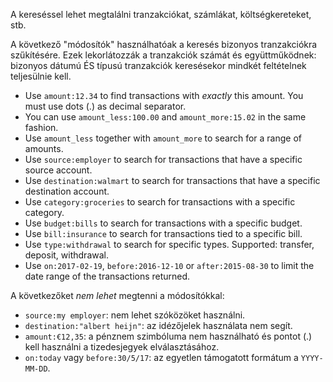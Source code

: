 A kereséssel lehet megtalálni tranzakciókat, számlákat, költségkereteket, stb.

A következő "módosítók" használhatóak a keresés bizonyos tranzakciókra szűkítésére. Ezek lekorlátozzák a tranzakciók számát és együttműködnek: bizonyos dátumú ÉS típusú tranzakciók keresésekor mindkét feltételnek teljesülnie kell.

* Use `amount:12.34` to find transactions with *exactly* this amount. You must use dots (.) as decimal separator.
* You can use `amount_less:100.00` and `amount_more:15.02` in the same fashion.
* Use `amount_less` together with `amount_more` to search for a range of amounts.
* Use `source:employer` to search for transactions that have a specific source account.
* Use `destination:walmart` to search for transactions that have a specific destination account.
* Use `category:groceries` to search for transactions with a specific category.
* Use `budget:bills` to search for transactions with a specific budget.
* Use `bill:insurance` to search for transactions tied to a specific bill.
* Use `type:withdrawal` to search for specific types. Supported: transfer, deposit, withdrawal.
* Use `on:2017-02-19`, `before:2016-12-10` or `after:2015-08-30` to limit the date range of the transactions returned.

A következőket *nem lehet* megtenni a módosítókkal:

* `source:my employer`: nem lehet szóközöket használni.
* `destination:"albert heijn"`: az idézőjelek használata nem segít.
* `amount:€12,35`: a pénznem szimbóluma nem használható és pontot (.) kell használni a tizedesjegyek elválasztásához.
* `on:today` vagy `before:30/5/17`: az egyetlen támogatott formátum a `YYYY-MM-DD`.